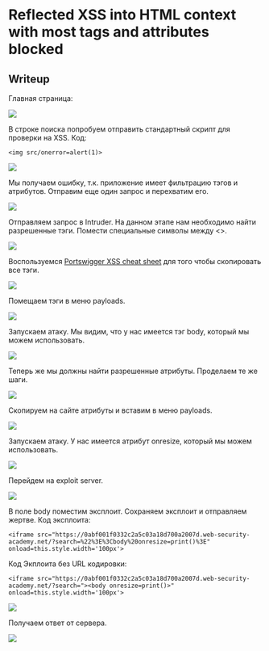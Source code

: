 # Reflected XSS into HTML context with most tags and attributes blocked

## Writeup

Главная страница:

![](https://github.com/fobblified/Writeups/blob/main/Portswigger/(XSS)_Cross-site_scripting/Reflected_XSS_into_HTML_context_with_most_tags_and_attributes_blocked/assets/1.png)

В строке поиска попробуем отправить стандартный скрипт для проверки на XSS. Код:
```
<img src/onerror=alert(1)>
```

![](https://github.com/fobblified/Writeups/blob/main/Portswigger/(XSS)_Cross-site_scripting/Reflected_XSS_into_HTML_context_with_most_tags_and_attributes_blocked/assets/2.png)

Мы получаем ошибку, т.к. приложение имеет фильтрацию тэгов и атрибутов. Отправим еще один запрос и перехватим его.

![](https://github.com/fobblified/Writeups/blob/main/Portswigger/(XSS)_Cross-site_scripting/Reflected_XSS_into_HTML_context_with_most_tags_and_attributes_blocked/assets/3.png)

Отправляем запрос в Intruder. На данном этапе нам необходимо найти разрешенные тэги. Помести специальные символы между <>. 

![](https://github.com/fobblified/Writeups/blob/main/Portswigger/(XSS)_Cross-site_scripting/Reflected_XSS_into_HTML_context_with_most_tags_and_attributes_blocked/assets/4.png)

Воспользуемся [Portswigger XSS cheat sheet](https://portswigger.net/web-security/cross-site-scripting/cheat-sheet) для того чтобы скопировать все тэги.

![](https://github.com/fobblified/Writeups/blob/main/Portswigger/(XSS)_Cross-site_scripting/Reflected_XSS_into_HTML_context_with_most_tags_and_attributes_blocked/assets/5.png)

Помещаем тэги в меню payloads.

![](https://github.com/fobblified/Writeups/blob/main/Portswigger/(XSS)_Cross-site_scripting/Reflected_XSS_into_HTML_context_with_most_tags_and_attributes_blocked/assets/6.png)

Запускаем атаку. Мы видим, что у нас имеется тэг body, который мы можем использовать.

![](https://github.com/fobblified/Writeups/blob/main/Portswigger/(XSS)_Cross-site_scripting/Reflected_XSS_into_HTML_context_with_most_tags_and_attributes_blocked/assets/7.png)

Теперь же мы должны найти разрешенные атрибуты. Проделаем те же шаги.

![](https://github.com/fobblified/Writeups/blob/main/Portswigger/(XSS)_Cross-site_scripting/Reflected_XSS_into_HTML_context_with_most_tags_and_attributes_blocked/assets/8.png)

Скопируем на сайте атрибуты и вставим в меню payloads.

![](https://github.com/fobblified/Writeups/blob/main/Portswigger/(XSS)_Cross-site_scripting/Reflected_XSS_into_HTML_context_with_most_tags_and_attributes_blocked/assets/9.png)

Запускаем атаку. У нас имеется атрибут onresize, который мы можем использовать.

![](https://github.com/fobblified/Writeups/blob/main/Portswigger/(XSS)_Cross-site_scripting/Reflected_XSS_into_HTML_context_with_most_tags_and_attributes_blocked/assets/10.png)

Перейдем на exploit server.

![](https://github.com/fobblified/Writeups/blob/main/Portswigger/(XSS)_Cross-site_scripting/Reflected_XSS_into_HTML_context_with_most_tags_and_attributes_blocked/assets/11.png)

В поле body поместим эксплоит. Сохраняем эксплоит и отправляем жертве. Код эксплоита:
```
<iframe src="https://0abf001f0332c2a5c03a18d700a2007d.web-security-academy.net/?search=%22%3E%3Cbody%20onresize=print()%3E" onload=this.style.width='100px'>
```

Код Экплоита без URL кодировки:
```
<iframe src="https://0abf001f0332c2a5c03a18d700a2007d.web-security-academy.net/?search="><body onresize=print()>" onload=this.style.width='100px'>
```

![](https://github.com/fobblified/Writeups/blob/main/Portswigger/(XSS)_Cross-site_scripting/Reflected_XSS_into_HTML_context_with_most_tags_and_attributes_blocked/assets/12.png)

Получаем ответ от сервера.

![](https://github.com/fobblified/Writeups/blob/main/Portswigger/(XSS)_Cross-site_scripting/Reflected_XSS_into_HTML_context_with_most_tags_and_attributes_blocked/assets/13.png)
